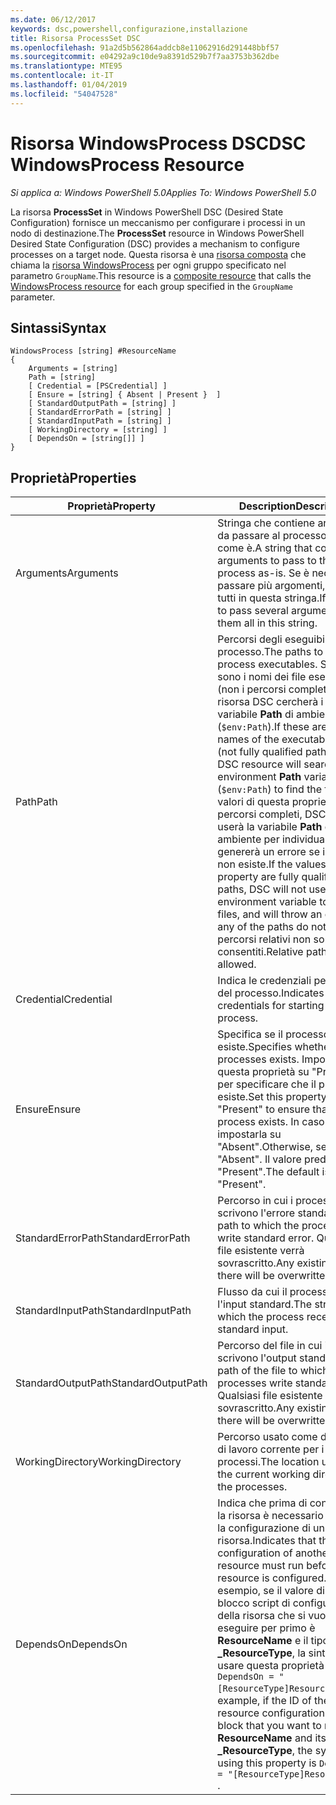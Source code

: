 ```yaml
---
ms.date: 06/12/2017
keywords: dsc,powershell,configurazione,installazione
title: Risorsa ProcessSet DSC
ms.openlocfilehash: 91a2d5b562864addcb8e11062916d291448bbf57
ms.sourcegitcommit: e04292a9c10de9a8391d529b7f7aa3753b362dbe
ms.translationtype: MTE95
ms.contentlocale: it-IT
ms.lasthandoff: 01/04/2019
ms.locfileid: "54047528"
---
```

# <a name="dsc-windowsprocess-resource"></a><span data-ttu-id="c5d3f-103">Risorsa WindowsProcess DSC</span><span class="sxs-lookup"><span data-stu-id="c5d3f-103">DSC WindowsProcess Resource</span></span>

<span data-ttu-id="c5d3f-104">_Si applica a: Windows PowerShell 5.0_</span><span class="sxs-lookup"><span data-stu-id="c5d3f-104">_Applies To: Windows PowerShell 5.0_</span></span>

<span data-ttu-id="c5d3f-105">La risorsa **ProcessSet** in Windows PowerShell DSC (Desired State Configuration) fornisce un meccanismo per configurare i processi in un nodo di destinazione.</span><span class="sxs-lookup"><span data-stu-id="c5d3f-105">The **ProcessSet** resource in Windows PowerShell Desired State Configuration (DSC) provides a mechanism to configure processes on a target node.</span></span> <span data-ttu-id="c5d3f-106">Questa risorsa è una [risorsa composta](../../../resources/authoringResourceComposite.md) che chiama la [risorsa WindowsProcess](windowsProcessResource.md) per ogni gruppo specificato nel parametro `GroupName`.</span><span class="sxs-lookup"><span data-stu-id="c5d3f-106">This resource is a [composite resource](../../../resources/authoringResourceComposite.md) that calls the [WindowsProcess resource](windowsProcessResource.md) for each group specified in the `GroupName` parameter.</span></span>

## <a name="syntax"></a><span data-ttu-id="c5d3f-107">Sintassi</span><span class="sxs-lookup"><span data-stu-id="c5d3f-107">Syntax</span></span>

```
WindowsProcess [string] #ResourceName
{
    Arguments = [string]
    Path = [string]
    [ Credential = [PSCredential] ]
    [ Ensure = [string] { Absent | Present }  ]
    [ StandardOutputPath = [string] ]
    [ StandardErrorPath = [string] ]
    [ StandardInputPath = [string] ]
    [ WorkingDirectory = [string] ]
    [ DependsOn = [string[]] ]
}
```

## <a name="properties"></a><span data-ttu-id="c5d3f-108">Proprietà</span><span class="sxs-lookup"><span data-stu-id="c5d3f-108">Properties</span></span>

| <span data-ttu-id="c5d3f-109">Proprietà</span><span class="sxs-lookup"><span data-stu-id="c5d3f-109">Property</span></span> | <span data-ttu-id="c5d3f-110">Description</span><span class="sxs-lookup"><span data-stu-id="c5d3f-110">Description</span></span> |
| --- | --- |
| <span data-ttu-id="c5d3f-111">Arguments</span><span class="sxs-lookup"><span data-stu-id="c5d3f-111">Arguments</span></span>| <span data-ttu-id="c5d3f-112">Stringa che contiene argomenti da passare al processo così come è.</span><span class="sxs-lookup"><span data-stu-id="c5d3f-112">A string that contains arguments to pass to the process as-is.</span></span> <span data-ttu-id="c5d3f-113">Se è necessario passare più argomenti, inserirli tutti in questa stringa.</span><span class="sxs-lookup"><span data-stu-id="c5d3f-113">If you need to pass several arguments, put them all in this string.</span></span>|
| <span data-ttu-id="c5d3f-114">Path</span><span class="sxs-lookup"><span data-stu-id="c5d3f-114">Path</span></span>| <span data-ttu-id="c5d3f-115">Percorsi degli eseguibili del processo.</span><span class="sxs-lookup"><span data-stu-id="c5d3f-115">The paths to the process executables.</span></span> <span data-ttu-id="c5d3f-116">Se questi sono i nomi dei file eseguibili (non i percorsi completi), la risorsa DSC cercherà i file nella variabile **Path** di ambiente (`$env:Path`).</span><span class="sxs-lookup"><span data-stu-id="c5d3f-116">If these are the names of the executable files (not fully qualified paths), the DSC resource will search the environment **Path** variable (`$env:Path`) to find the files.</span></span> <span data-ttu-id="c5d3f-117">Se i valori di questa proprietà sono percorsi completi, DSC non userà la variabile **Path** di ambiente per individuare i file e genererà un errore se il percorso non esiste.</span><span class="sxs-lookup"><span data-stu-id="c5d3f-117">If the values of this property are fully qualified paths, DSC will not use the **Path** environment variable to find the files, and will throw an error if any of the paths do not exist.</span></span> <span data-ttu-id="c5d3f-118">I percorsi relativi non sono consentiti.</span><span class="sxs-lookup"><span data-stu-id="c5d3f-118">Relative paths are not allowed.</span></span>|
| <span data-ttu-id="c5d3f-119">Credential</span><span class="sxs-lookup"><span data-stu-id="c5d3f-119">Credential</span></span>| <span data-ttu-id="c5d3f-120">Indica le credenziali per l'avvio del processo.</span><span class="sxs-lookup"><span data-stu-id="c5d3f-120">Indicates the credentials for starting the process.</span></span>|
| <span data-ttu-id="c5d3f-121">Ensure</span><span class="sxs-lookup"><span data-stu-id="c5d3f-121">Ensure</span></span>| <span data-ttu-id="c5d3f-122">Specifica se il processo esiste.</span><span class="sxs-lookup"><span data-stu-id="c5d3f-122">Specifies whether the processes exists.</span></span> <span data-ttu-id="c5d3f-123">Impostare questa proprietà su "Present" per specificare che il processo esiste.</span><span class="sxs-lookup"><span data-stu-id="c5d3f-123">Set this property to "Present" to ensure that the process exists.</span></span> <span data-ttu-id="c5d3f-124">In caso contrario, impostarla su "Absent".</span><span class="sxs-lookup"><span data-stu-id="c5d3f-124">Otherwise, set it to "Absent".</span></span> <span data-ttu-id="c5d3f-125">Il valore predefinito è "Present".</span><span class="sxs-lookup"><span data-stu-id="c5d3f-125">The default is "Present".</span></span>|
| <span data-ttu-id="c5d3f-126">StandardErrorPath</span><span class="sxs-lookup"><span data-stu-id="c5d3f-126">StandardErrorPath</span></span>| <span data-ttu-id="c5d3f-127">Percorso in cui i processi scrivono l'errore standard.</span><span class="sxs-lookup"><span data-stu-id="c5d3f-127">The path to which the processes write standard error.</span></span> <span data-ttu-id="c5d3f-128">Qualsiasi file esistente verrà sovrascritto.</span><span class="sxs-lookup"><span data-stu-id="c5d3f-128">Any existing file there will be overwritten.</span></span>|
| <span data-ttu-id="c5d3f-129">StandardInputPath</span><span class="sxs-lookup"><span data-stu-id="c5d3f-129">StandardInputPath</span></span>| <span data-ttu-id="c5d3f-130">Flusso da cui il processo riceve l'input standard.</span><span class="sxs-lookup"><span data-stu-id="c5d3f-130">The stream from which the process receives standard input.</span></span>|
| <span data-ttu-id="c5d3f-131">StandardOutputPath</span><span class="sxs-lookup"><span data-stu-id="c5d3f-131">StandardOutputPath</span></span>| <span data-ttu-id="c5d3f-132">Percorso del file in cui i processi scrivono l'output standard.</span><span class="sxs-lookup"><span data-stu-id="c5d3f-132">The path of the file to which the processes write standard output.</span></span> <span data-ttu-id="c5d3f-133">Qualsiasi file esistente verrà sovrascritto.</span><span class="sxs-lookup"><span data-stu-id="c5d3f-133">Any existing file there will be overwritten.</span></span>|
| <span data-ttu-id="c5d3f-134">WorkingDirectory</span><span class="sxs-lookup"><span data-stu-id="c5d3f-134">WorkingDirectory</span></span>| <span data-ttu-id="c5d3f-135">Percorso usato come directory di lavoro corrente per i processi.</span><span class="sxs-lookup"><span data-stu-id="c5d3f-135">The location used as the current working directory for the processes.</span></span>|
| <span data-ttu-id="c5d3f-136">DependsOn</span><span class="sxs-lookup"><span data-stu-id="c5d3f-136">DependsOn</span></span> | <span data-ttu-id="c5d3f-137">Indica che prima di configurare la risorsa è necessario eseguire la configurazione di un'altra risorsa.</span><span class="sxs-lookup"><span data-stu-id="c5d3f-137">Indicates that the configuration of another resource must run before this resource is configured.</span></span> <span data-ttu-id="c5d3f-138">Ad esempio, se il valore di ID del blocco script di configurazione della risorsa che si vuole eseguire per primo è **ResourceName** e il tipo è **_ResourceType**, la sintassi per usare questa proprietà è `DependsOn = "[ResourceType]ResourceName"`.</span><span class="sxs-lookup"><span data-stu-id="c5d3f-138">For example, if the ID of the resource configuration script block that you want to run first is **ResourceName** and its type is **_ResourceType**, the syntax for using this property is `DependsOn = "[ResourceType]ResourceName"` .</span></span>|
